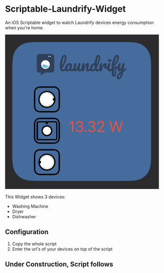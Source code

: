 # Scriptable-Laundrify-Widget

An iOS Scriptable widget to watch Laundrify devices energy consumption when you're home.

![Screen Shot](Screenshots/screenshot.jpg)

This Widget shows 3 devices:
- Washing Machine
- Dryer
- Dishwasher

## Configuration

01. Copy the whole script
02. Enter the url's of your devices on top of the script

## Under Construction, Script follows
